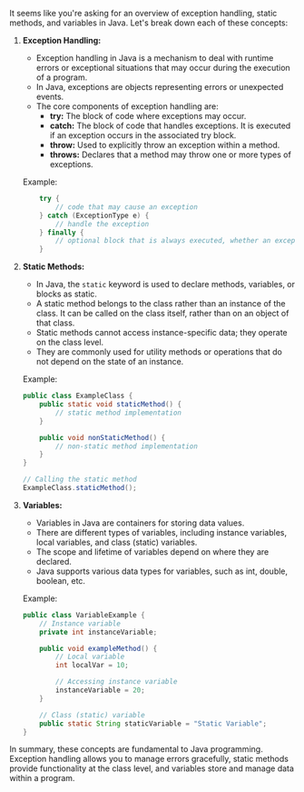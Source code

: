 It seems like you're asking for an overview of exception handling, static methods, and variables in Java. Let's break down each of these concepts:

1. **Exception Handling:**
    - Exception handling in Java is a mechanism to deal with runtime errors or exceptional situations that may occur during the execution of a program.
    - In Java, exceptions are objects representing errors or unexpected events.
    - The core components of exception handling are:
        - **try:** The block of code where exceptions may occur.
        - **catch:** The block of code that handles exceptions. It is executed if an exception occurs in the associated try block.
        - **throw:** Used to explicitly throw an exception within a method.
        - **throws:** Declares that a method may throw one or more types of exceptions.

   Example:
   ```java
       try {
           // code that may cause an exception
       } catch (ExceptionType e) {
           // handle the exception
       } finally {
           // optional block that is always executed, whether an exception occurred or not
       }
   ```

2. **Static Methods:**
    - In Java, the `static` keyword is used to declare methods, variables, or blocks as static.
    - A static method belongs to the class rather than an instance of the class. It can be called on the class itself, rather than on an object of that class.
    - Static methods cannot access instance-specific data; they operate on the class level.
    - They are commonly used for utility methods or operations that do not depend on the state of an instance.

   Example:
   ```java
   public class ExampleClass {
       public static void staticMethod() {
           // static method implementation
       }

       public void nonStaticMethod() {
           // non-static method implementation
       }
   }

   // Calling the static method
   ExampleClass.staticMethod();
   ```

3. **Variables:**
    - Variables in Java are containers for storing data values.
    - There are different types of variables, including instance variables, local variables, and class (static) variables.
    - The scope and lifetime of variables depend on where they are declared.
    - Java supports various data types for variables, such as int, double, boolean, etc.

   Example:
   ```java
   public class VariableExample {
       // Instance variable
       private int instanceVariable;

       public void exampleMethod() {
           // Local variable
           int localVar = 10;

           // Accessing instance variable
           instanceVariable = 20;
       }

       // Class (static) variable
       public static String staticVariable = "Static Variable";
   }
   ```

In summary, these concepts are fundamental to Java programming. Exception handling allows you to manage errors gracefully, static methods provide functionality at the class level, and variables store and manage data within a program.